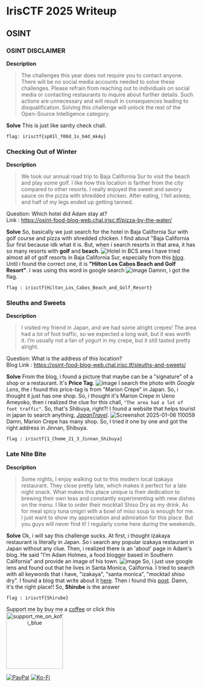 # IrisCTF 2025 Writeup

## OSINT

### OSINT DISCLAIMER
**Description**
> The challenges this year does not require you to contact anyone. There will be no social media accounts needed to solve these challenges. Please refrain from reaching out to individuals on social media or contacting restaurants to inquire about further details. Such actions are unnecessary and will result in consequences leading to disqualification. Solving this challenge will unlock the rest of the Open-Source Intelligence category.

**Solve**
This is just like sanity check chall.

```
flag: irisctf{sp01l_f00d_1s_b4d_mk4y}
```

### Checking Out of Winter

**Description** </br>
> We took our annual road trip to Baja California Sur to visit the beach and play some golf. I like how this location is farther from the city compared to other resorts. I really enjoyed the sweet and savory sauce on the pizza with shredded chicken. After eating, I fell asleep, and half of my legs ended up getting tanned.

Question: Which hotel did Adam stay at? </br>
Link : https://osint-food-blog-web.chal.irisc.tf/pizza-by-the-water/

**Solve**
So, basically we just search for the hotel in Baja California Sur with golf course and pizza with shredded chicken. I find about "Baja California Sur first because idk what it is. But, when i search resorts in that area, it has so many resorts with **golf** and **beach**.
![Hotel in BCS area](https://github.com/user-attachments/assets/c9312584-277e-40b8-85fb-0c4004861be3)
I have tried almost all of golf resorts in Baja California Sur, especially from this [blog](https://www.tripadvisor.com/HotelsList-Baja_California-Golf-Resorts-zfp7841950.html). Until i found the correct one, it is **"Hilton Los Cabos Beach and Golf Resort"**. I was using this word in google search
![image](https://github.com/user-attachments/assets/e21aa9e0-139c-4a46-b6c9-6d569bec9c4f)
Damnn, i got the flag.

```
flag : irisctf{Hilton_Los_Cabos_Beach_and_Golf_Resort}
```
### Sleuths and Sweets
**Description**
> I visited my friend in Japan, and we had some alright crepes! The area had a lot of foot traffic, so we expected a long wait, but it was worth it. I’m usually not a fan of yogurt in my crepe, but it still tasted pretty alright.

Question: What is the address of this location? </br>
Blog Link : https://osint-food-blog-web.chal.irisc.tf/sleuths-and-sweets/

**Solve**
From the blog, i found a picture that maybe can be a "signature" of a shop or a restaurant. It's **Price Tag**. 
![image](https://github.com/user-attachments/assets/b3b73c2f-41d8-449b-af87-fde1bb6f698d)
I search the photo with _Google Lens_, the i found this price-tag is from "Marion Crepe" in Japan. So, i thought it just has one shop. So, i thought it's Marion Crepe in Ueno Ameyoko, then i realized the clue for this chall, `"The area had a lot of foot traffic"`. So, that's Shibuya, right?! I found a website that helps tourist in japan to search anything, [_JapanTravel_](https://japantravel.navitime.com/en/area/jp/search/?word=marion%20crepe).
![Screenshot 2025-01-06 110059](https://github.com/user-attachments/assets/758e7a26-b5af-41f5-93c8-27f747efc3f1)
Damn, Marion Crepe has many shop. So, I tried it one by one and got the right address in Jinnan, Shibuya.

```
flag : irisctf{1_Chome_21_3_Jinnan_Shibuya}
```


### Late Nite Bite
**Description**
> Some nights, I enjoy walking out to this modern local izakaya restaurant. They close pretty late, which makes it perfect for a late night snack. What makes this place unique is their dedication to brewing their own teas and constantly experimenting with new dishes on the menu. I like to order their mocktail Shiso Dry as my drink. As for meal spicy tuna onigiri with a bowl of miso soup is enough for me.
> I just want to show my appreciation and admiration for this place. But you guys will never find it! I regularly come here during the weekends.

**Solve**
Ok, i will say this challenge sucks. At first, i thought izakaya restaurant is literally in Japan. So i search any popular izakaya restaurant in Japan without any clue. Then, i realized there is an 'about' page in Adam's blog. He said "I’m Adam Holmes, a food blogger based in Southern California" and provide an image of his town.
![image](https://github.com/user-attachments/assets/ba50afa9-4a31-4cd2-b9c2-beb5efbc4182)
So, i just use google lens and found out that he lives in Santa Monica, California. I tried to search with all keywords that i have, "izakaya", "santa monica", "mocktail shiso dry". I found a blog that write about it [here](https://www.yelp.com/search?find_desc=Izakaya&find_loc=Santa+Monica%2C+CA). Then i found this [post](https://www.instagram.com/shirube_santamonica/p/DELJLUWO7Ip/). Damn, it's the right place!!
So, **Shirube** is the answer
```
flag : irisctf{Shirube}
```

Support me by buy me a [coffee](https://ko-fi.com/abiabdillah) or click this </br>
<a href="https://ko-fi.com/abiabdillah" style="text-align: center;"><img align="center" width="150" alt="support_me_on_kofi_blue" src="https://github.com/user-attachments/assets/c0fa4650-315c-4a4a-b1e3-76131e9eb8b8" /></a>


[![PayPal](https://img.shields.io/badge/PayPal-00457C?style=for-the-badge&logo=paypal&logoColor=white)](https://paypal.me/abiabdillah) [![Ko-Fi](https://img.shields.io/badge/Ko--fi-F16061?style=for-the-badge&logo=ko-fi&logoColor=white)](https://ko-fi.com/abiabdillah)
<!-- [!["Buy Me A Coffee"](https://www.buymeacoffee.com/assets/img/custom_images/orange_img.png)](https://www.ko-fi.com/abiabdillah) -->

